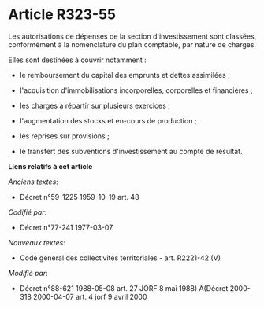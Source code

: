 # Article R323-55

Les autorisations de dépenses de la section d'investissement sont classées, conformément à la nomenclature du plan comptable,
par nature de charges.

Elles sont destinées à couvrir notamment :

- le remboursement du capital des emprunts et dettes assimilées ;

- l'acquisition d'immobilisations incorporelles, corporelles et financières ;

- les charges à répartir sur plusieurs exercices ;

- l'augmentation des stocks et en-cours de production ;

- les reprises sur provisions ;

- le transfert des subventions d'investissement au compte de résultat.

**Liens relatifs à cet article**

_Anciens textes_:

  - Décret n°59-1225 1959-10-19 art. 48

_Codifié par_:

  - Décret n°77-241 1977-03-07

_Nouveaux textes_:

  - Code général des collectivités territoriales - art. R2221-42 (V)

_Modifié par_:

  - Décret n°88-621 1988-05-08 art. 27 JORF 8 mai 1988) A(Décret 2000-318 2000-04-07 art. 4 jorf 9 avril 2000
